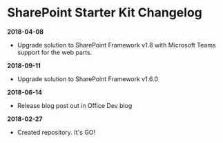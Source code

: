 # SharePoint Starter Kit Changelog #

**2018-04-08**
* Upgrade solution to SharePoint Framework v1.8 with Microsoft Teams support for the web parts.

**2018-09-11**
* Upgrade solution to SharePoint Framework v1.6.0

**2018-06-14**
* Release blog post out in Office Dev blog

**2018-02-27**
* Created repository. It's GO!

